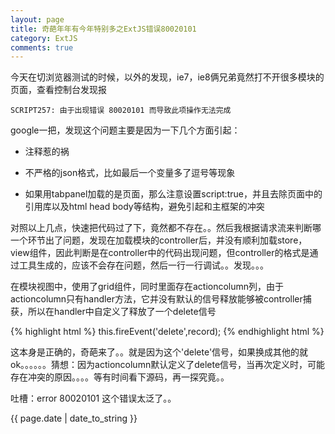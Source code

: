 ```yaml
---
layout: page
title: 奇葩年年有今年特别多之ExtJS错误80020101
category: ExtJS
comments: true
---
```


今天在切浏览器测试的时候，以外的发现，ie7，ie8俩兄弟竟然打不开很多模块的页面，查看控制台发现报

```
SCRIPT257: 由于出现错误 80020101 而导致此项操作无法完成
```

google一把，发现这个问题主要是因为一下几个方面引起：

* <!-- -->注释惹的祸

* 不严格的json格式，比如最后一个变量多了逗号等现象

* 如果用tabpanel加载的是页面，那么注意设置script:true，并且去除页面中的引用库以及html head body等结构，避免引起和主框架的冲突

对照以上几点，快速把代码过了下，竟然都不存在。。然后我根据请求流来判断哪一个环节出了问题，发现在加载模块的controller后，并没有顺利加载store，view组件，因此判断是在controller中的代码出现问题，但controller的格式是通过工具生成的，应该不会存在问题，然后一行一行调试。。发现。。。

在模块视图中，使用了grid组件，同时里面存在actioncolumn列，由于actioncolumn只有handler方法，它并没有默认的信号释放能够被controller捕获，所以在handler中自定义了释放了一个delete信号

{% highlight html %}
this.fireEvent('delete',record);
{% endhighlight html %}

这本身是正确的，奇葩来了。。就是因为这个'delete'信号，如果换成其他的就ok。。。。。。猜想：因为actioncolumn默认定义了delete信号，当再次定义时，可能存在冲突的原因。。。。等有时间看下源码，再一探究竟。。

吐槽：error 80020101 这个错误太泛了。。

{{ page.date | date_to_string }}
